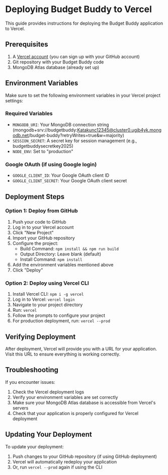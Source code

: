 # Deploying Budget Buddy to Vercel

This guide provides instructions for deploying the Budget Buddy application to Vercel.

## Prerequisites

1. A [Vercel account](https://vercel.com/signup) (you can sign up with your GitHub account)
2. Git repository with your Budget Buddy code
3. MongoDB Atlas database (already set up)

## Environment Variables

Make sure to set the following environment variables in your Vercel project settings:

### Required Variables

- `MONGODB_URI`: Your MongoDB connection string (mongodb+srv://budgetbuddy:Katakunc12345@cluster0.ugjb4yk.mongodb.net/budget-buddy?retryWrites=true&w=majority)
- `SESSION_SECRET`: A secret key for session management (e.g., budgetbuddysecretkey2025)
- `NODE_ENV`: Set to "production"

### Google OAuth (if using Google login)

- `GOOGLE_CLIENT_ID`: Your Google OAuth client ID
- `GOOGLE_CLIENT_SECRET`: Your Google OAuth client secret

## Deployment Steps

### Option 1: Deploy from GitHub

1. Push your code to GitHub
2. Log in to your Vercel account
3. Click "New Project"
4. Import your GitHub repository
5. Configure the project:
   - Build Command: `npm install && npm run build`
   - Output Directory: Leave blank (default)
   - Install Command: `npm install`
6. Add the environment variables mentioned above
7. Click "Deploy"

### Option 2: Deploy using Vercel CLI

1. Install Vercel CLI: `npm i -g vercel`
2. Log in to Vercel: `vercel login`
3. Navigate to your project directory
4. Run: `vercel`
5. Follow the prompts to configure your project
6. For production deployment, run: `vercel --prod`

## Verifying Deployment

After deployment, Vercel will provide you with a URL for your application. Visit this URL to ensure everything is working correctly.

## Troubleshooting

If you encounter issues:

1. Check the Vercel deployment logs
2. Verify your environment variables are set correctly
3. Make sure your MongoDB Atlas database is accessible from Vercel's servers
4. Check that your application is properly configured for Vercel deployment

## Updating Your Deployment

To update your deployment:

1. Push changes to your GitHub repository (if using GitHub deployment)
2. Vercel will automatically redeploy your application
3. Or, run `vercel --prod` again if using the CLI
